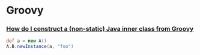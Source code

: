 # Groovy

### [How do I construct a (non-static) Java inner class from Groovy](https://stackoverflow.com/a/27980914/7379661)

```groovy
def a = new A()
A.B.newInstance(a, "foo")
```
